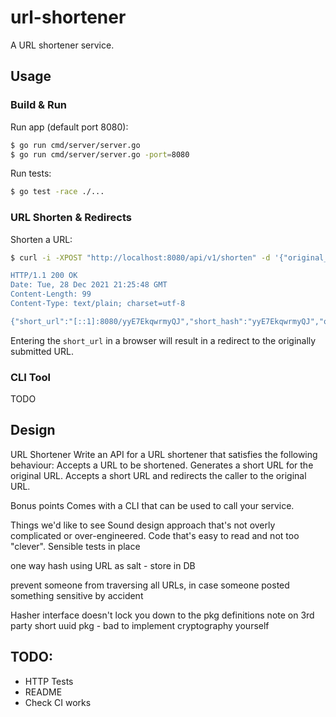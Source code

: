 # url-shortener

A URL shortener service.

## Usage

### Build & Run

Run app (default port 8080):
```bash
$ go run cmd/server/server.go
$ go run cmd/server/server.go -port=8080
```

Run tests:
```bash
$ go test -race ./...
```

### URL Shorten & Redirects

Shorten a URL:
```bash
$ curl -i -XPOST "http://localhost:8080/api/v1/shorten" -d '{"original_url": "https://jemgunay.co.uk"}

HTTP/1.1 200 OK
Date: Tue, 28 Dec 2021 21:25:48 GMT
Content-Length: 99
Content-Type: text/plain; charset=utf-8

{"short_url":"[::1]:8080/yyE7EkqwrmyQJ","short_hash":"yyE7EkqwrmyQJ","original_url":"https://jemgunay.co.uk"}
```

Entering the `short_url` in a browser will result in a redirect to the originally submitted URL.

### CLI Tool

TODO

## Design

URL Shortener
Write an API for a URL shortener that satisfies the following behaviour:
Accepts a URL to be shortened.
Generates a short URL for the original URL.
Accepts a short URL and redirects the caller to the original URL.

Bonus points
Comes with a CLI that can be used to call your service.

Things we'd like to see
Sound design approach that's not overly complicated or over-engineered.
Code that's easy to read and not too "clever".
Sensible tests in place

one way hash using URL as salt - store in DB

prevent someone from traversing all URLs, in case someone posted something sensitive by accident 

Hasher interface doesn't lock you down to the pkg definitions
note on 3rd party short uuid pkg - bad to implement cryptography yourself

## TODO: 

* HTTP Tests
* README
* Check CI works  